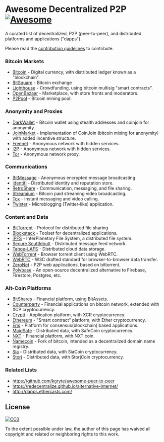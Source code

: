 # Awesome Decentralized P2P [![Awesome](https://cdn.rawgit.com/sindresorhus/awesome/d7305f38d29fed78fa85652e3a63e154dd8e8829/media/badge.svg)](https://github.com/sindresorhus/awesome)

A curated list of decentralized, P2P (peer-to-peer), and distributed platforms and applications ("dapps").

Please read the [contribution guidelines](contributing.md) to contribute.

### Bitcoin Markets

* [Bitcoin](https://en.wikipedia.org/wiki/Bitcoin) - Digital currency, with distributed ledger known as a "blockchain".
* [BitSquare](https://bitsquare.io/) - Bitcoin exchange
* [Lighthouse](https://www.vinumeris.com/lighthouse) - Crowdfunding, using bitcoin multisig "smart contracts".
* [OpenBazaar](https://openbazaar.org/) - Marketplace, with store fronts and moderators.
* [P2Pool](https://github.com/p2pool/p2pool) - Bitcoin mining pool.

### Anonymity and Proxies

* [DarkWallet](https://www.darkwallet.is/) - Bitcoin wallet using stealth addresses and coinjoin for anonymity.
* [JoinMarket](https://github.com/JoinMarket-Org/joinmarket) - Implementation of CoinJoin (bitcoin mixing for anonymity) with added incentive structure.
* [Freenet](https://freenetproject.org/) - Anonymous network with hidden services.
* [I2P](https://geti2p.net/) - Anonymous network with hidden services.
* [Tor](https://www.torproject.org/) - Anonymous network proxy.

### Communications

* [BitMessage](https://en.wikipedia.org/wiki/Bitmessage) - Anonymous encrypted message broadcasting.
* [Identifi](https://github.com/identifi/identifi) - Distributed identity and reputation store.
* [RetroShare](http://retroshare.sourceforge.net/) - Communication, messaging, and file sharing.
* [Streamium](https://streamium.io/) - Bitcoin paid streaming video broadcasting.
* [Tox](https://tox.chat/) - Instant messaging and video calling.
* [Twister](http://twister.net.co/) - Microblogging (Twitter-like) application.


### Content and Data

* [BitTorrent](https://en.wikipedia.org/wiki/BitTorrent) - Protocol for distributed file sharing
* [Blockstack](https://github.com/blockstack/) - Toolset for decentralized applications.
* [IPFS](https://ipfs.io/) - InterPlanetary File System, a distributed file system.
* [Secure Scuttlebutt](https://github.com/ssbc/docs) - Distributed message feed network.
* [Tahoe-LAFS](https://tahoe-lafs.org) - Distributed cloud data storage.
* [WebTorrent](https://github.com/feross/webtorrent) - Browser torrent client using WebRTC.
* [WebRTC](https://en.wikipedia.org/wiki/WebRTC) - W3C drafted standard for browser-to-browser data transfer.
* [ZeroNet](https://zeronet.io/) - P2P web applications, based on bittorrent.
* [Polybase](https://polybase.xyz) - An open-source decentralized alternative to Firebase, Firestore, Postgres, etc. 

### Alt-Coin Platforms

* [BitShares](https://bitshares.org) - Financial platform, using BitAssets.
* [Counterparty](http://counterparty.io/) - Financial applications on bitcoin network, extended with XCP cryptocurrency.
* [Crypti](https://crypti.me/) - Application platform, with XCR cryptocurrency.
* [Ethereum](https://www.ethereum.org/) - "Smart contract" platform, with Ether cryptocurrency.
* [Eris](https://erisindustries.com/) - Platform for consensus(blockchain) based applications.
* [MaidSafe](http://maidsafe.net) - Distributed data, with SafeCoin cryptocurrency.
* [NXT](http://nxt.org/) - Financial platform, with NXT coin.
* [Namecoin](https://en.wikipedia.org/wiki/Namecoin) - Fork of bitcoin, intended as a decentralized domain name registry.
* [Sia](http://sia.tech/) - Distributed data, with SiaCoin cryptocurrency.
* [Storj](http://storj.io/) - Distributed data, with StorjCoin cryptocurrency.

### Related Lists

* https://github.com/kgryte/awesome-peer-to-peer
* https://redecentralize.github.io/alternative-internet/
* http://dapps.ethercasts.com/

## License

[![CC0](https://i.creativecommons.org/p/zero/1.0/88x31.png)](https://creativecommons.org/publicdomain/zero/1.0/)

To the extent possible under law, the author of this page has waived all copyright and related or neighboring rights to this work.
